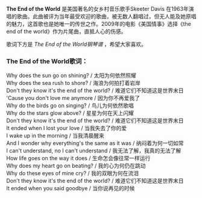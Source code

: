 

**The End of the World** 是美国著名的女乡村音乐歌手Skeeter Davis
在1963年演唱的歌曲。此曲被评为当年最受欢迎的歌曲，被无数人翻唱过，但无人能及她原唱的魅力，这首歌也是她唯一的传世之作。2009年的电影《美国情事》选择《the
end of the world》作为片尾曲，直抵人心的伤感。

  
歌词下方是 _The End of the World钢琴谱_ ，希望大家喜欢。

### The End of the World歌词：

Why does the sun go on shining? / 太阳为何依然照耀  
Why does the sea rush to shore? / 海浪为何拍打着岩岸  
Don't they know it's the end of the world? / 难道它们不知道这是世界末日  
'Cause you don't love me anymore / 因为你不再爱我了  
Why do the birds go on singing? / 鸟儿为何依然歌唱  
Why do the stars glow above? / 星星为何在天上闪耀  
Don't they know it's the end of the world? / 难道它们不知道这是世界末日  
It ended when I lost your love / 当我失去了你的爱  
I wake up in the morning / 当我清晨醒来  
And I wonder why everything's the same as it was / 纳闷着为何一切如常  
I can't understand, no I can't understand / 我无法了解，我真的无法了解  
How life goes on the way it does / 生命怎会像往常一样运行  
Why does my heart go on beating? / 我的心为何仍在跳动  
Why do these eyes of mine cry? / 我的双眼为何在流泪  
Don't they know it's the end of the world? / 难道它们不知道这是世界末日  
It ended when you said goodbye / 当你说再见的时候

